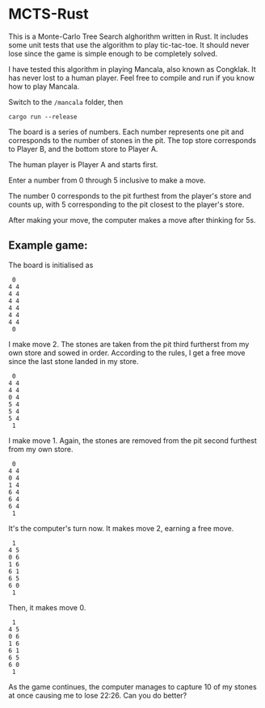 # MCTS-Rust
This is a Monte-Carlo Tree Search alghorithm written in Rust. It includes some unit tests that use the algorithm to play tic-tac-toe. It should never lose since the game is simple enough to be completely solved.

I have tested this algorithm in playing Mancala, also known as Congklak. It has never lost to a human player. Feel free to compile and run if you know how to play Mancala.

Switch to the ``/mancala`` folder, then
```
cargo run --release
```
The board is a series of numbers. Each number represents one pit and corresponds to the number of stones in the pit. The top store corresponds to Player B, and the bottom store to Player A.

The human player is Player A and starts first.

Enter a number from 0 through 5 inclusive to make a move.

The number 0 corresponds to the pit furthest from the player's store and counts up, with 5 corresponding to the pit closest to the player's store.

After making your move, the computer makes a move after thinking for 5s.

## Example game:

The board is initialised as
```
 0 
4 4
4 4
4 4
4 4
4 4
4 4
 0
```
I make move 2. The stones are taken from the pit third furtherst from my own store and sowed in order. According to the rules, I get a free move since the last stone landed in my store.
```
 0 
4 4
4 4
0 4
5 4
5 4
5 4
 1
```
I make move 1. Again, the stones are removed from the pit second furthest from my own store.
```
 0 
4 4
0 4
1 4
6 4
6 4
6 4
 1
```
It's the computer's turn now. It makes move 2, earning a free move.
```
 1 
4 5
0 6
1 6
6 1
6 5
6 0
 1
```
Then, it makes move 0.
```
 1 
4 5
0 6
1 6
6 1
6 5
6 0
 1
```
As the game continues, the computer manages to capture 10 of my stones at once causing me to lose 22:26. Can you do better?
